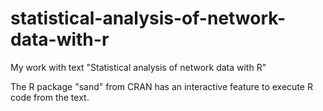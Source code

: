 statistical-analysis-of-network-data-with-r
===========================================

My work with text "Statistical analysis of network data with R"

The R package "sand" from CRAN has an interactive feature to execute R code from the text.
